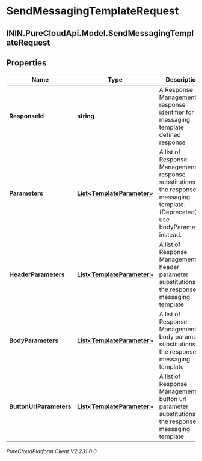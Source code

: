 # SendMessagingTemplateRequest

## ININ.PureCloudApi.Model.SendMessagingTemplateRequest

## Properties

|Name | Type | Description | Notes|
|------------ | ------------- | ------------- | -------------|
| **ResponseId** | **string** | A Response Management response identifier for a messaging template defined response | [optional] |
| **Parameters** | [**List&lt;TemplateParameter&gt;**](TemplateParameter) | A list of Response Management response substitutions for the response&#39;s messaging template. (Deprecated) use bodyParameters instead. | [optional] |
| **HeaderParameters** | [**List&lt;TemplateParameter&gt;**](TemplateParameter) | A list of Response Management header parameter substitutions for the response&#39;s messaging template | [optional] |
| **BodyParameters** | [**List&lt;TemplateParameter&gt;**](TemplateParameter) | A list of Response Management body parameter substitutions for the response&#39;s messaging template | [optional] |
| **ButtonUrlParameters** | [**List&lt;TemplateParameter&gt;**](TemplateParameter) | A list of Response Management button url parameter substitutions for the response&#39;s messaging template | [optional] |



_PureCloudPlatform.Client.V2 231.0.0_
